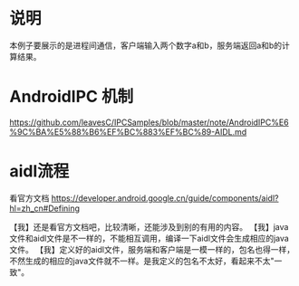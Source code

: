 # 说明
本例子要展示的是进程间通信，客户端输入两个数字a和b，服务端返回a和b的计算结果。

# AndroidIPC 机制
https://github.com/leavesC/IPCSamples/blob/master/note/AndroidIPC%E6%9C%BA%E5%88%B6%EF%BC%883%EF%BC%89-AIDL.md

# aidl流程
看官方文档  https://developer.android.google.cn/guide/components/aidl?hl=zh_cn#Defining

【我】还是看官方文档吧，比较清晰，还能涉及到别的有用的内容。
【我】java文件和aidl文件是不一样的，不能相互调用，编译一下aidl文件会生成相应的java文件。
【我】定义好的aidl文件，服务端和客户端是一模一样的，包名也得一样，不然生成的相应的java文件就不一样。是我定义的包名不太好，看起来不太"一致"。
